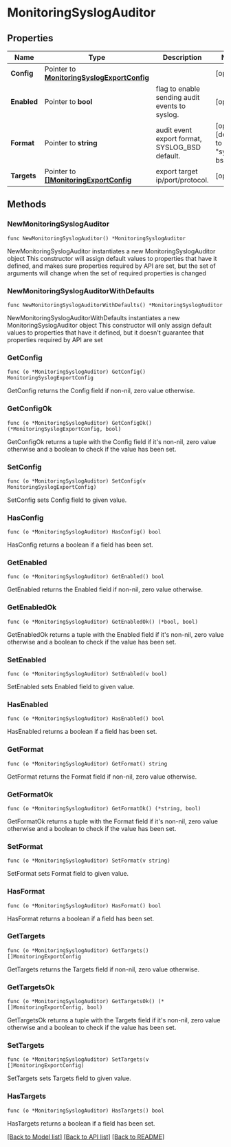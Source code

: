 # MonitoringSyslogAuditor

## Properties

Name | Type | Description | Notes
------------ | ------------- | ------------- | -------------
**Config** | Pointer to [**MonitoringSyslogExportConfig**](monitoringSyslogExportConfig.md) |  | [optional] 
**Enabled** | Pointer to **bool** | flag to enable sending audit events to syslog. | [optional] 
**Format** | Pointer to **string** | audit event export format, SYSLOG_BSD default. | [optional] [default to "syslog-bsd"]
**Targets** | Pointer to [**[]MonitoringExportConfig**](MonitoringExportConfig.md) | export target ip/port/protocol. | [optional] 

## Methods

### NewMonitoringSyslogAuditor

`func NewMonitoringSyslogAuditor() *MonitoringSyslogAuditor`

NewMonitoringSyslogAuditor instantiates a new MonitoringSyslogAuditor object
This constructor will assign default values to properties that have it defined,
and makes sure properties required by API are set, but the set of arguments
will change when the set of required properties is changed

### NewMonitoringSyslogAuditorWithDefaults

`func NewMonitoringSyslogAuditorWithDefaults() *MonitoringSyslogAuditor`

NewMonitoringSyslogAuditorWithDefaults instantiates a new MonitoringSyslogAuditor object
This constructor will only assign default values to properties that have it defined,
but it doesn't guarantee that properties required by API are set

### GetConfig

`func (o *MonitoringSyslogAuditor) GetConfig() MonitoringSyslogExportConfig`

GetConfig returns the Config field if non-nil, zero value otherwise.

### GetConfigOk

`func (o *MonitoringSyslogAuditor) GetConfigOk() (*MonitoringSyslogExportConfig, bool)`

GetConfigOk returns a tuple with the Config field if it's non-nil, zero value otherwise
and a boolean to check if the value has been set.

### SetConfig

`func (o *MonitoringSyslogAuditor) SetConfig(v MonitoringSyslogExportConfig)`

SetConfig sets Config field to given value.

### HasConfig

`func (o *MonitoringSyslogAuditor) HasConfig() bool`

HasConfig returns a boolean if a field has been set.

### GetEnabled

`func (o *MonitoringSyslogAuditor) GetEnabled() bool`

GetEnabled returns the Enabled field if non-nil, zero value otherwise.

### GetEnabledOk

`func (o *MonitoringSyslogAuditor) GetEnabledOk() (*bool, bool)`

GetEnabledOk returns a tuple with the Enabled field if it's non-nil, zero value otherwise
and a boolean to check if the value has been set.

### SetEnabled

`func (o *MonitoringSyslogAuditor) SetEnabled(v bool)`

SetEnabled sets Enabled field to given value.

### HasEnabled

`func (o *MonitoringSyslogAuditor) HasEnabled() bool`

HasEnabled returns a boolean if a field has been set.

### GetFormat

`func (o *MonitoringSyslogAuditor) GetFormat() string`

GetFormat returns the Format field if non-nil, zero value otherwise.

### GetFormatOk

`func (o *MonitoringSyslogAuditor) GetFormatOk() (*string, bool)`

GetFormatOk returns a tuple with the Format field if it's non-nil, zero value otherwise
and a boolean to check if the value has been set.

### SetFormat

`func (o *MonitoringSyslogAuditor) SetFormat(v string)`

SetFormat sets Format field to given value.

### HasFormat

`func (o *MonitoringSyslogAuditor) HasFormat() bool`

HasFormat returns a boolean if a field has been set.

### GetTargets

`func (o *MonitoringSyslogAuditor) GetTargets() []MonitoringExportConfig`

GetTargets returns the Targets field if non-nil, zero value otherwise.

### GetTargetsOk

`func (o *MonitoringSyslogAuditor) GetTargetsOk() (*[]MonitoringExportConfig, bool)`

GetTargetsOk returns a tuple with the Targets field if it's non-nil, zero value otherwise
and a boolean to check if the value has been set.

### SetTargets

`func (o *MonitoringSyslogAuditor) SetTargets(v []MonitoringExportConfig)`

SetTargets sets Targets field to given value.

### HasTargets

`func (o *MonitoringSyslogAuditor) HasTargets() bool`

HasTargets returns a boolean if a field has been set.


[[Back to Model list]](../README.md#documentation-for-models) [[Back to API list]](../README.md#documentation-for-api-endpoints) [[Back to README]](../README.md)



